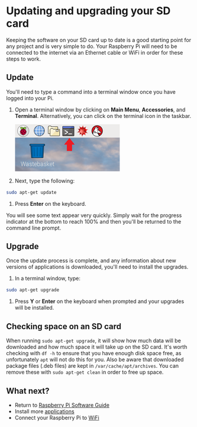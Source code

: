 # Updating and upgrading your SD card

Keeping the software on your SD card up to date is a good starting point for any project and is very simple to do. Your Raspberry Pi will need to be connected to the internet via an Ethernet cable or WiFi in order for these steps to work.

## Update

You'll need to type a command into a terminal window once you have logged into your Pi.

1. Open a terminal window by clicking on **Main Menu**, **Accessories**, and **Terminal**. Alternatively, you can click on the terminal icon in the taskbar.

    ![Open a terminal](images/terminal.png)
    
1. Next, type the following:

  ```bash
  sudo apt-get update
  ```

1. Press **Enter** on the keyboard.

 You will see some text appear very quickly. Simply wait for the progress indicator at the bottom to reach 100% and then you'll be returned to the command line prompt.

## Upgrade

Once the update process is complete, and any information about new versions of applications is downloaded, you'll need to install the upgrades.

1. In a terminal window, type:

  ```bash
  sudo apt-get upgrade
  ```

1. Press **Y** or **Enter** on the keyboard when prompted and your upgrades will be installed.

## Checking space on an SD card

When running `sudo apt-get upgrade`, it will show how much data will be downloaded and how much space it will take up on the SD card. It's worth checking with `df -h` to ensure that you have enough disk space free, as unfortunately `apt` will not do this for you. Also be aware that downloaded package files (.deb files) are kept in `/var/cache/apt/archives`. You can remove these with `sudo apt-get clean` in order to free up space.

## What next?

- Return to [Raspberry Pi Software Guide](quickstart.md)
- Install more [applications](install-apps.md)
- Connect your Raspberry Pi to [WiFi](wifi.md)
